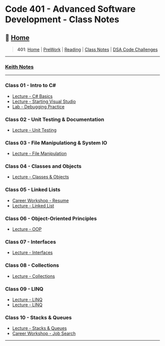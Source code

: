# Code 401 - Advanced Software Development - Class Notes

## 🏡 [**Home**](https://mistidinzy.github.io/ReadingNotes/)

> **401**: [Home](/401home.md)
|
[PreWork](/401/preworkRM.md)
|
[Reading](/401/ReadingRM.md)
|
[Class Notes](/401/ClassRM.md)
|
[DSA Code Challenges](https://mistidinzy.github.io/data-structures-and-algorithms/)

_____

### [Keith Notes](kNotesRM.md)

_____

### Class 01 - Intro to C\#

* [Lecture - C# Basics](01-cSharpBasics.md)
* [Lecture - Starting Visual Studio](1a-startingVS.md)
* [Lab - Debugging Practice](01b-debuggingPractice.md)

### Class 02 - Unit Testing & Documentation

* [Lecture - Unit Testing](02-unitTesting.md)
<!-- * [Lab & Code Challenge](02a-labAndChallenge.md) -->

### Class 03 - File Manipulationg & System IO

* [Lecture - File Manipulation](03-systemIO.md)

### Class 04 - Classes and Objects

* [Lecture - Classes & Objects](04-classesObjects.md)
<!-- * [Lab & Challenges](04-Other.md) -->

### Class 05 - Linked Lists

* [Career Workshop - Resume](career/01-resume.md)
* [Lecture - Linked List](05-linkedlists.md)

### Class 06 - Object-Oriented Principles

* [Lecture - OOP](06-oop.md)

### Class 07 - Interfaces

* [Lecture - Interfaces](07-interfaces.md)

### Class 08 - Collections

* [Lecture - Collections](08-collections.md)

### Class 09 - LINQ

* [Lecture - LINQ](09-LINQ.md)
* [Lecture - LINQ](09-LINQ.md)

### Class 10 - Stacks & Queues

* [Lecture - Stacks & Queues](10-stacks-queues.md)
* [Career Workshop - Job Search](career/02-jobsearch.md)

_____
